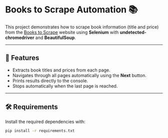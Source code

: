 # Books to Scrape Automation 📚

This project demonstrates how to scrape book information (title and price) from the [Books to Scrape](http://books.toscrape.com/) website using **Selenium** with **undetected-chromedriver** and **BeautifulSoup**.

---

## 🚀 Features
- Extracts book titles and prices from each page.
- Navigates through all pages automatically using the **Next** button.
- Prints results directly to the console.
- Stops automatically when the last page is reached.

---

## 🛠️ Requirements

Install the required dependencies with:

```bash
pip install -r requirements.txt
